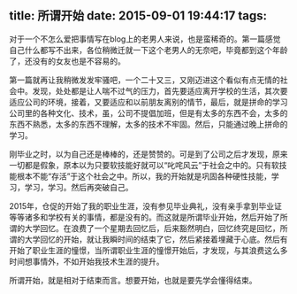 title: 所谓开始
date: 2015-09-01 19:44:17
tags:
---
对于一个不怎么爱把事情写在blog上的老男人来说，也是蛮稀奇的。第一篇感觉自己什么都写不出来，各位稍微迁就一下这个老男人的无奈吧，毕竟都到这个年龄了，还没有的女友也是不容易的。

第一篇就再让我稍微发发牢骚吧，一个二十又三，又刚迈进这个看似有点无情的社会中。发现，处处都是让人喘不过气的压力，首先要适应离开学校的生活，其次要适应公司的环境，接着，又要适应和以前朋友离别的情节，最后，就是拼命的学习公司里的各种文化、技术，虽，公司不提倡加班，但是有太多的东西不会，太多的东西不熟悉，太多的东西不理解，太多的技术不牢固。然后，只能通过晚上拼命的学习。

刚毕业之时，以为自己还是棒棒的，还是赞赞的。可是到了公司之后才发现，原来一切都是假象，原本以为只要软技能好就可以“叱咤风云”于社会之中的。只有软技能根本不能“存活”于这个社会之中。所以，我的开始就是巩固各种硬性技能，学习，学习，学习。然后再突破自己。

2015年，仓促的开始了我的职业生涯，没有参见毕业典礼，没有亲手拿到毕业证等等诸多和学校有关的事情，都是没有的。而这就是所谓毕业开始，然后开始了所谓的大学回忆。在浪费了一个星期去回忆后，后来豁然明白，回忆终究是回忆，所谓的大学回忆的开始，就让我瞬时间的结束了它，然后紧接着埋藏于心底。然后有开始了职业生涯的憧憬，当所谓职业生涯的憧憬开始后，才发现，与其浪费这么多时间想事情外，不如开始我技术生涯的提升。

所谓开始，就是相对于结束而言。想要开始，也就是要先学会懂得结束。
